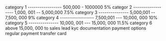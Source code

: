 category 1 ----------------- 500,000 - 1000000 5%
categor 2 ------------------ 1,000, 001 -- 5,000,000 7.5%
category 3 --------------- 5,000,001 -- 7,500, 000 9%
category 4 ----------------- 7,500,001 --- 10,000, 000 10%
category 5 --------------- 10,000, 001 --- 15,000, 000 11.5%
category 6 above 15,000, 000 to sales lead
kyc documentation
payment options 
regular payment 
transfer
card 


